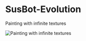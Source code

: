 # SusBot-Evolution
Painting with infinite textures

![Painting with infinite textures](https://i.postimg.cc/qRpLxhqc/imageedit-3-7657976649.png)

